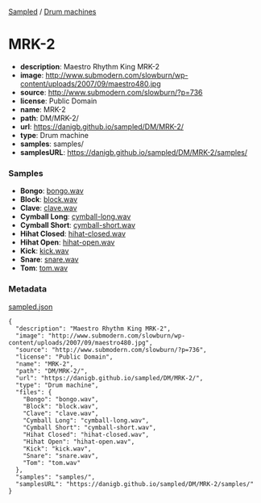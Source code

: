 [Sampled](https://danigb.github.io/sampled)
/
[Drum machines](https://danigb.github.io/sampled/DM)

# MRK-2

- __description__: Maestro Rhythm King MRK-2
- __image__: http://www.submodern.com/slowburn/wp-content/uploads/2007/09/maestro480.jpg
- __source__: http://www.submodern.com/slowburn/?p=736
- __license__: Public Domain
- __name__: MRK-2
- __path__: DM/MRK-2/
- __url__: https://danigb.github.io/sampled/DM/MRK-2/
- __type__: Drum machine
- __samples__: samples/
- __samplesURL__: https://danigb.github.io/sampled/DM/MRK-2/samples/

### Samples

- __Bongo__: [bongo.wav](https://danigb.github.io/sampled/DM/MRK-2/samples/bongo.wav)
- __Block__: [block.wav](https://danigb.github.io/sampled/DM/MRK-2/samples/block.wav)
- __Clave__: [clave.wav](https://danigb.github.io/sampled/DM/MRK-2/samples/clave.wav)
- __Cymball Long__: [cymball-long.wav](https://danigb.github.io/sampled/DM/MRK-2/samples/cymball-long.wav)
- __Cymball Short__: [cymball-short.wav](https://danigb.github.io/sampled/DM/MRK-2/samples/cymball-short.wav)
- __Hihat Closed__: [hihat-closed.wav](https://danigb.github.io/sampled/DM/MRK-2/samples/hihat-closed.wav)
- __Hihat Open__: [hihat-open.wav](https://danigb.github.io/sampled/DM/MRK-2/samples/hihat-open.wav)
- __Kick__: [kick.wav](https://danigb.github.io/sampled/DM/MRK-2/samples/kick.wav)
- __Snare__: [snare.wav](https://danigb.github.io/sampled/DM/MRK-2/samples/snare.wav)
- __Tom__: [tom.wav](https://danigb.github.io/sampled/DM/MRK-2/samples/tom.wav)





### Metadata

[sampled.json](https://danigb.github.io/sampled/DM/MRK-2/sampled.json)

```
{
  "description": "Maestro Rhythm King MRK-2",
  "image": "http://www.submodern.com/slowburn/wp-content/uploads/2007/09/maestro480.jpg",
  "source": "http://www.submodern.com/slowburn/?p=736",
  "license": "Public Domain",
  "name": "MRK-2",
  "path": "DM/MRK-2/",
  "url": "https://danigb.github.io/sampled/DM/MRK-2/",
  "type": "Drum machine",
  "files": {
    "Bongo": "bongo.wav",
    "Block": "block.wav",
    "Clave": "clave.wav",
    "Cymball Long": "cymball-long.wav",
    "Cymball Short": "cymball-short.wav",
    "Hihat Closed": "hihat-closed.wav",
    "Hihat Open": "hihat-open.wav",
    "Kick": "kick.wav",
    "Snare": "snare.wav",
    "Tom": "tom.wav"
  },
  "samples": "samples/",
  "samplesURL": "https://danigb.github.io/sampled/DM/MRK-2/samples/"
}
```


